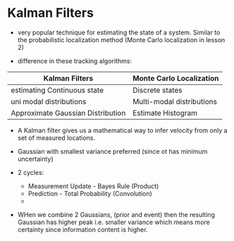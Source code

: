# Kalman Filters

- very popular technique for estimating the state of a system. Similar to the
    probabilistic localization method (Monte Carlo localization in lesson 2)

- difference in these tracking algorithms: 


|Kalman Filters|Monte Carlo Localization|
|---|---|
|estimating Continuous state| Discrete states|
|uni modal distributions| Multi-modal distributions|
|Approximate Gaussian Distribution| Estimate Histogram|

- A Kalman filter gives us a mathematical way to infer velocity from only a set of measured locations.
- Gaussian with smallest variance preferred (since ot has minimum uncertainty)

- 2 cycles:
  - Measurement Update - Bayes Rule (Product)
  - Prediction - Total Probability (Convolution)
  -

- WHen we combine 2 Gaussians, (prior and event) then the resulting Gaussian has
    higher peak i.e. smaller variance which means more certainty since
    information content is higher.
